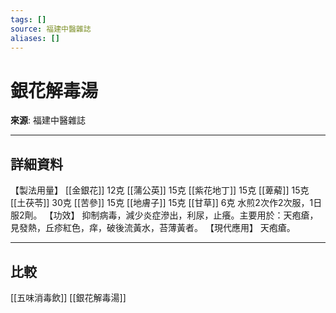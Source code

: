 ```yaml
---
tags: []
source: 福建中醫雜誌
aliases: []
---
```


# 銀花解毒湯

**來源**: 福建中醫雜誌  

---

## 詳細資料
【製法用量】 [[金銀花]] 12克 [[蒲公英]] 15克 [[紫花地丁]] 15克 [[萆薢]] 15克 [[土茯苓]] 30克 [[苦參]] 15克 [[地膚子]] 15克 [[甘草]] 6克
水煎2次作2次服，1日服2劑。
【功效】
抑制病毒，減少炎症滲出，利尿，止癢。主要用於：天疱瘡，見發熱，丘疹紅色，痒，破後流黃水，苔薄黃者。
【現代應用】
天疱瘡。

---

## 比較
[[五味消毒飲]]
[[銀花解毒湯]]
